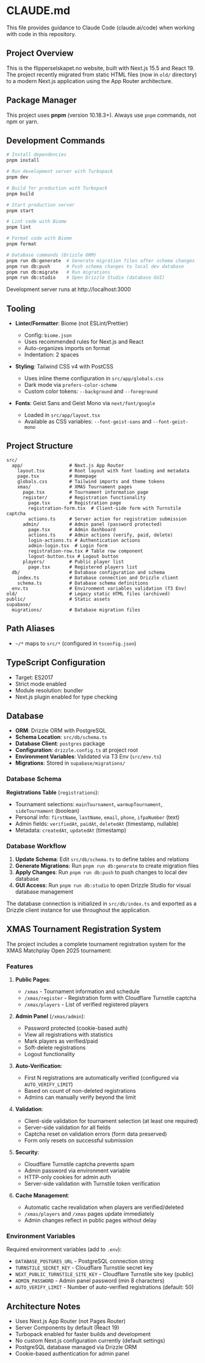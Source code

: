 # CLAUDE.md

This file provides guidance to Claude Code (claude.ai/code) when working with code in this repository.

## Project Overview

This is the flipperselskapet.no website, built with Next.js 15.5 and React 19. The project recently migrated from static HTML files (now in `old/` directory) to a modern Next.js application using the App Router architecture.

## Package Manager

This project uses **pnpm** (version 10.18.3+). Always use `pnpm` commands, not npm or yarn.

## Development Commands

```bash
# Install dependencies
pnpm install

# Run development server with Turbopack
pnpm dev

# Build for production with Turbopack
pnpm build

# Start production server
pnpm start

# Lint code with Biome
pnpm lint

# Format code with Biome
pnpm format

# Database commands (Drizzle ORM)
pnpm run db:generate  # Generate migration files after schema changes
pnpm run db:push      # Push schema changes to local dev database
pnpm run db:migrate   # Run migrations
pnpm run db:studio    # Open Drizzle Studio (database GUI)
```

Development server runs at http://localhost:3000

## Tooling

- **Linter/Formatter**: Biome (not ESLint/Prettier)
  - Config: `biome.json`
  - Uses recommended rules for Next.js and React
  - Auto-organizes imports on format
  - Indentation: 2 spaces

- **Styling**: Tailwind CSS v4 with PostCSS
  - Uses inline theme configuration in `src/app/globals.css`
  - Dark mode via `prefers-color-scheme`
  - Custom color tokens: `--background` and `--foreground`

- **Fonts**: Geist Sans and Geist Mono via `next/font/google`
  - Loaded in `src/app/layout.tsx`
  - Available as CSS variables: `--font-geist-sans` and `--font-geist-mono`

## Project Structure

```
src/
  app/                 # Next.js App Router
    layout.tsx         # Root layout with font loading and metadata
    page.tsx           # Homepage
    globals.css        # Tailwind imports and theme tokens
    xmas/              # XMAS Tournament pages
      page.tsx         # Tournament information page
      register/        # Registration functionality
        page.tsx       # Registration page
        registration-form.tsx  # Client-side form with Turnstile captcha
        actions.ts     # Server action for registration submission
      admin/           # Admin panel (password protected)
        page.tsx       # Admin dashboard
        actions.ts     # Admin actions (verify, paid, delete)
        login-actions.ts # Authentication actions
        admin-login.tsx  # Login form
        registration-row.tsx # Table row component
        logout-button.tsx # Logout button
      players/         # Public player list
        page.tsx       # Registered players list
  db/                  # Database configuration and schema
    index.ts           # Database connection and Drizzle client
    schema.ts          # Database schema definitions
  env.ts               # Environment variables validation (T3 Env)
old/                   # Legacy static HTML files (archived)
public/                # Static assets
supabase/
  migrations/          # Database migration files
```

## Path Aliases

- `~/*` maps to `src/*` (configured in `tsconfig.json`)

## TypeScript Configuration

- Target: ES2017
- Strict mode enabled
- Module resolution: bundler
- Next.js plugin enabled for type checking

## Database

- **ORM**: Drizzle ORM with PostgreSQL
- **Schema Location**: `src/db/schema.ts`
- **Database Client**: `postgres` package
- **Configuration**: `drizzle.config.ts` at project root
- **Environment Variables**: Validated via T3 Env (`src/env.ts`)
- **Migrations**: Stored in `supabase/migrations/`

### Database Schema

**Registrations Table** (`registrations`):
- Tournament selections: `mainTournament`, `warmupTournament`, `sideTournament` (boolean)
- Personal info: `firstName`, `lastName`, `email`, `phone`, `ifpaNumber` (text)
- Admin fields: `verifiedAt`, `paidAt`, `deletedAt` (timestamp, nullable)
- Metadata: `createdAt`, `updatedAt` (timestamp)

### Database Workflow

1. **Update Schema**: Edit `src/db/schema.ts` to define tables and relations
2. **Generate Migrations**: Run `pnpm run db:generate` to create migration files
3. **Apply Changes**: Run `pnpm run db:push` to push changes to local dev database
4. **GUI Access**: Run `pnpm run db:studio` to open Drizzle Studio for visual database management

The database connection is initialized in `src/db/index.ts` and exported as a Drizzle client instance for use throughout the application.

## XMAS Tournament Registration System

The project includes a complete tournament registration system for the XMAS Matchplay Open 2025 tournament:

### Features

1. **Public Pages**:
   - `/xmas` - Tournament information and schedule
   - `/xmas/register` - Registration form with Cloudflare Turnstile captcha
   - `/xmas/players` - List of verified registered players

2. **Admin Panel** (`/xmas/admin`):
   - Password protected (cookie-based auth)
   - View all registrations with statistics
   - Mark players as verified/paid
   - Soft-delete registrations
   - Logout functionality

3. **Auto-Verification**:
   - First N registrations are automatically verified (configured via `AUTO_VERIFY_LIMIT`)
   - Based on count of non-deleted registrations
   - Admins can manually verify beyond the limit

4. **Validation**:
   - Client-side validation for tournament selection (at least one required)
   - Server-side validation for all fields
   - Captcha reset on validation errors (form data preserved)
   - Form only resets on successful submission

5. **Security**:
   - Cloudflare Turnstile captcha prevents spam
   - Admin password via environment variable
   - HTTP-only cookies for admin auth
   - Server-side validation with Turnstile token verification

6. **Cache Management**:
   - Automatic cache revalidation when players are verified/deleted
   - `/xmas/players` and `/xmas` pages update immediately
   - Admin changes reflect in public pages without delay

### Environment Variables

Required environment variables (add to `.env`):
- `DATABASE_POSTGRES_URL` - PostgreSQL connection string
- `TURNSTILE_SECRET_KEY` - Cloudflare Turnstile secret key
- `NEXT_PUBLIC_TURNSTILE_SITE_KEY` - Cloudflare Turnstile site key (public)
- `ADMIN_PASSWORD` - Admin panel password (min 8 characters)
- `AUTO_VERIFY_LIMIT` - Number of auto-verified registrations (default: 50)

## Architecture Notes

- Uses Next.js App Router (not Pages Router)
- Server Components by default (React 19)
- Turbopack enabled for faster builds and development
- No custom Next.js configuration currently (default settings)
- PostgreSQL database managed via Drizzle ORM
- Cookie-based authentication for admin panel
